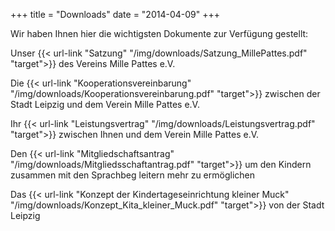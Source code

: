 +++
title = "Downloads"
date = "2014-04-09"
+++

Wir haben Ihnen hier die wichtigsten Dokumente zur Verfügung gestellt:

Unser {{< url-link "Satzung" "/img/downloads/Satzung_MillePattes.pdf" "target">}} des Vereins Mille Pattes e.V.



Die {{< url-link "Kooperationsvereinbarung" "/img/downloads/Kooperationsvereinbarung.pdf" "target">}} zwischen der Stadt Leipzig und dem Verein Mille Pattes e.V. 



Ihr {{< url-link "Leistungsvertrag" "/img/downloads/Leistungsvertrag.pdf" "target">}} zwischen Ihnen und dem Verein Mille Pattes e.V. 




Den {{< url-link "Mitgliedschaftsantrag" "/img/downloads/Mitgliedsschaftantrag.pdf" "target">}} um den Kindern zusammen mit den Sprachbeg   leitern mehr zu ermöglichen 




Das {{< url-link "Konzept der Kindertageseinrichtung kleiner Muck" "/img/downloads/Konzept_Kita_kleiner_Muck.pdf" "target">}} von der Stadt Leipzig




